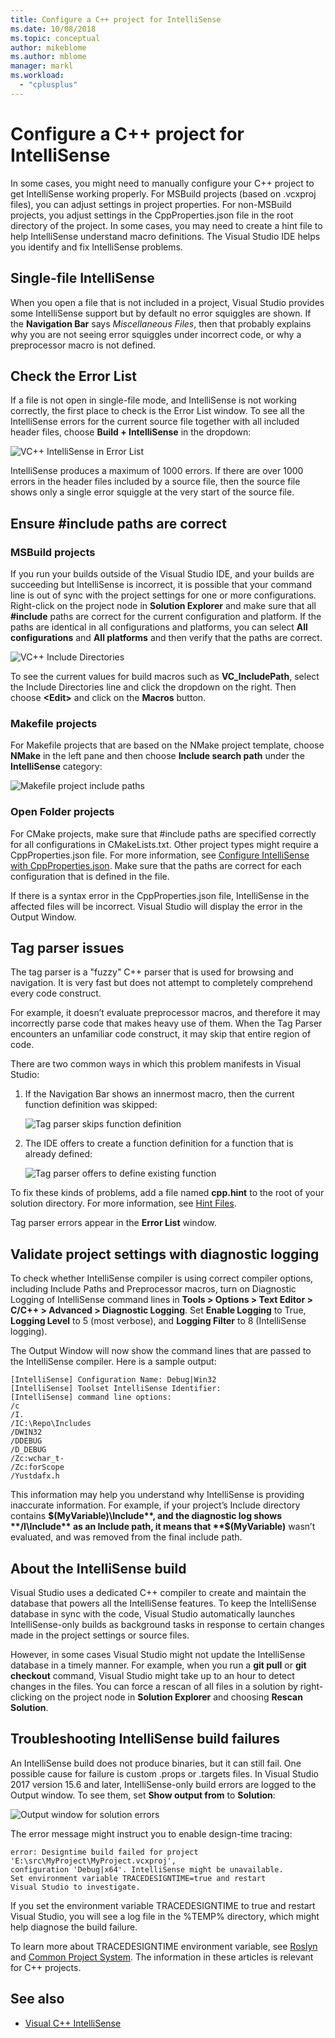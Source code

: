```yaml
---
title: Configure a C++ project for IntelliSense
ms.date: 10/08/2018
ms.topic: conceptual
author: mikeblome
ms.author: mblome
manager: markl
ms.workload:
  - "cplusplus"
---
```

# Configure a C++ project for IntelliSense

In some cases, you might need to manually configure your C++ project to get IntelliSense working properly. For MSBuild projects (based on .vcxproj files), you can adjust settings in project properties. For non-MSBuild projects, you adjust settings in the CppProperties.json file in the root directory of the project. In some cases, you may need to create a hint file to help IntelliSense understand macro definitions. The Visual Studio IDE helps you identify and fix IntelliSense problems.

## Single-file IntelliSense

When you open a file that is not included in a project, Visual Studio provides some IntelliSense support but by default no error squiggles are shown. If the **Navigation Bar** says *Miscellaneous Files*, then that probably explains why you are not seeing error squiggles under incorrect code, or why a preprocessor macro is not defined.

## Check the Error List

If a file is not open in single-file mode, and IntelliSense is not working correctly, the first place to check is the Error List window. To see all the IntelliSense errors for the current source file together with all included header files, choose **Build + IntelliSense** in the dropdown:

![VC++ IntelliSense in Error List](media/vcpp-intellisense-error-list.png)

IntelliSense produces a maximum of 1000 errors. If there are over 1000 errors in the header files included by a source file, then the source file shows only a single error squiggle at the very start of the source file.

## Ensure #include paths are correct

### MSBuild projects

If you run your builds outside of the Visual Studio IDE, and your builds are succeeding but IntelliSense is incorrect, it is possible that your command line is out of sync with the project settings for one or more configurations. Right-click on the project node in **Solution Explorer** and make sure that all **#include** paths are correct for the current configuration and platform. If the paths are identical in all configurations and platforms, you can select **All configurations** and **All platforms** and then verify that the paths are correct.

![VC++ Include Directories](media/vcpp-intellisense-include-paths.png)

To see the current values for build macros such as **VC_IncludePath**, select the Include Directories line and click the dropdown on the right. Then choose **\<Edit>** and click on the **Macros** button.

### Makefile projects

For Makefile projects that are based on the NMake project template, choose **NMake** in the left pane and then choose **Include search path** under the **IntelliSense** category:

![Makefile project include paths](media/vcpp-intellisense-makefile-include-paths.png)

### Open Folder projects

For CMake projects, make sure that #include paths are specified correctly for all configurations in CMakeLists.txt. Other project types might require a CppProperties.json file. For more information, see [Configure IntelliSense with CppProperties.json](/cpp/build/open-folder-projects-cpp#configure-code-navigation-with-cpppropertiesjson). Make sure that the paths are correct for each configuration that is defined in the file.

If there is a syntax error in the CppProperties.json file, IntelliSense in the affected files will be incorrect. Visual Studio will display the error in the Output Window.

## Tag parser issues

The tag parser is a "fuzzy" C++ parser that is used for browsing and navigation. It is very fast but does not attempt to completely comprehend every code construct.

For example, it doesn’t evaluate preprocessor macros, and therefore it may incorrectly parse code that makes heavy use of them. When the Tag Parser encounters an unfamiliar code construct, it may skip that entire region of code.

There are two common ways in which this problem manifests in Visual Studio:

1. If the Navigation Bar shows an innermost macro, then the current function definition was skipped:

   ![Tag parser skips function definition](media/vcpp-intellisense-tag-parser-macro.png)

1. The IDE offers to create a function definition for a function that is already defined:

   ![Tag parser offers to define existing function](media/vcpp-intellisense-tag-parser-function.png)

To fix these kinds of problems, add a file named **cpp.hint** to the root of your solution directory. For more information, see [Hint Files](/cpp/build/reference/hint-files).

Tag parser errors appear in the **Error List** window.

## Validate project settings with diagnostic logging

To check whether IntelliSense compiler is using correct compiler options, including Include Paths and Preprocessor macros, turn on Diagnostic Logging of IntelliSense command lines in **Tools > Options > Text Editor > C/C++ > Advanced > Diagnostic Logging**. Set **Enable Logging** to True, **Logging Level** to 5 (most verbose), and **Logging Filter** to 8 (IntelliSense logging).

The Output Window will now show the command lines that are passed to the IntelliSense compiler. Here is a sample output:

```output
[IntelliSense] Configuration Name: Debug|Win32
[IntelliSense] Toolset IntelliSense Identifier:
[IntelliSense] command line options:
/c
/I.
/IC:\Repo\Includes
/DWIN32
/DDEBUG
/D_DEBUG
/Zc:wchar_t-
/Zc:forScope
/Yustdafx.h
```

This information may help you understand why IntelliSense is providing inaccurate information. For example, if your project’s Include directory contains **$(MyVariable)\Include**, and the diagnostic log shows **/I\Include** as an Include path, it means that **$(MyVariable)** wasn’t evaluated, and was removed from the final include path.

## About the IntelliSense build

Visual Studio uses a dedicated C++ compiler to create and maintain the database that powers all the IntelliSense features. To keep the IntelliSense database in sync with the code, Visual Studio automatically launches IntelliSense-only builds as background tasks in response to certain changes made in the project settings or source files.

However, in some cases Visual Studio might not update the IntelliSense database in a timely manner. For example, when you run a **git pull** or **git checkout** command, Visual Studio might take up to an hour to detect changes in the files. You can force a rescan of all files in a solution by right-clicking on the project node in **Solution Explorer** and choosing **Rescan Solution**.

## Troubleshooting IntelliSense build failures

An IntelliSense build does not produce binaries, but it can still fail. One possible cause for failure is custom .props or .targets files. In Visual Studio 2017 version 15.6 and later, IntelliSense-only build errors are logged to the Output window. To see them, set **Show output from** to **Solution**:

![Output window for solution errors](media/vcpp-intellisense-output-window.png)

The error message might instruct you to enable design-time tracing:

```output
error: Designtime build failed for project 'E:\src\MyProject\MyProject.vcxproj',
configuration 'Debug|x64'. IntelliSense might be unavailable.
Set environment variable TRACEDESIGNTIME=true and restart
Visual Studio to investigate.
```

If you set the environment variable TRACEDESIGNTIME to true and restart Visual Studio, you will see a log file in the %TEMP% directory, which might help diagnose the build failure.

To learn more about TRACEDESIGNTIME environment variable, see [Roslyn](https://github.com/dotnet/roslyn/wiki/Diagnosing-Project-System-Build-Errors) and [Common Project System](https://github.com/dotnet/project-system/blob/master/docs/design-time-builds.md). The information in these articles is relevant for C++ projects.

## See also

- [Visual C++ IntelliSense](visual-cpp-intellisense.md)
